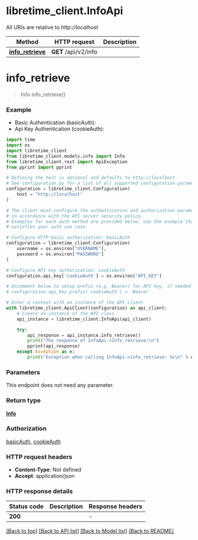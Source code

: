 # libretime_client.InfoApi

All URIs are relative to *http://localhost*

Method | HTTP request | Description
------------- | ------------- | -------------
[**info_retrieve**](InfoApi.md#info_retrieve) | **GET** /api/v2/info | 


# **info_retrieve**
> Info info_retrieve()



### Example

* Basic Authentication (basicAuth):
* Api Key Authentication (cookieAuth):
```python
import time
import os
import libretime_client
from libretime_client.models.info import Info
from libretime_client.rest import ApiException
from pprint import pprint

# Defining the host is optional and defaults to http://localhost
# See configuration.py for a list of all supported configuration parameters.
configuration = libretime_client.Configuration(
    host = "http://localhost"
)

# The client must configure the authentication and authorization parameters
# in accordance with the API server security policy.
# Examples for each auth method are provided below, use the example that
# satisfies your auth use case.

# Configure HTTP basic authorization: basicAuth
configuration = libretime_client.Configuration(
    username = os.environ["USERNAME"],
    password = os.environ["PASSWORD"]
)

# Configure API key authorization: cookieAuth
configuration.api_key['cookieAuth'] = os.environ["API_KEY"]

# Uncomment below to setup prefix (e.g. Bearer) for API key, if needed
# configuration.api_key_prefix['cookieAuth'] = 'Bearer'

# Enter a context with an instance of the API client
with libretime_client.ApiClient(configuration) as api_client:
    # Create an instance of the API class
    api_instance = libretime_client.InfoApi(api_client)

    try:
        api_response = api_instance.info_retrieve()
        print("The response of InfoApi->info_retrieve:\n")
        pprint(api_response)
    except Exception as e:
        print("Exception when calling InfoApi->info_retrieve: %s\n" % e)
```



### Parameters
This endpoint does not need any parameter.

### Return type

[**Info**](Info.md)

### Authorization

[basicAuth](../README.md#basicAuth), [cookieAuth](../README.md#cookieAuth)

### HTTP request headers

 - **Content-Type**: Not defined
 - **Accept**: application/json

### HTTP response details
| Status code | Description | Response headers |
|-------------|-------------|------------------|
**200** |  |  -  |

[[Back to top]](#) [[Back to API list]](../README.md#documentation-for-api-endpoints) [[Back to Model list]](../README.md#documentation-for-models) [[Back to README]](../README.md)

